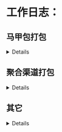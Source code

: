 #  工作日志：


## **马甲包打包**
<details>

+ ### **2020-09-14**

     - >应用名称：经典消消消 1.1.8<br>
服务器：61.183.37.44<br>
类型ID：yx 10137 10182<br>
路径：/home/bb/ydb/Script<br>

+ ### **2020-09-10**

     - >应用名称：经典消消消 1.1.8<br>
服务器：61.183.37.44<br>
类型ID：yx 10137 10162<br>
路径：/home/bb/ydb/Script<br>

  - >应用名称：情感之家换话术宝<br>
服务器：61.147.108.89<br>
类型ID：12<br>
路径：/home/bb/new/Script<br>

+ ### **2020-09-09**
   - >应用名称：经典消消消 1.1.8<br>
服务器：61.183.37.44<br>
类型ID：yx 10137<br>
路径：/home/bb/ydb/Script<br>

+ ### **2020-09-08**

   - >应用名称：经典消消消 1.1.8<br>
服务器：61.183.37.44<br>
类型ID：yx 10137<br>
路径：/home/bb/ydb/Script<br>

    - >应用名称（版本更新）：情感之家<br>
服务器：61.147.108.89<br>
类型ID：12<br>
路径：/home/bb/new/Script<br>

+ ### **2020-09-03**

    - >应用名称：话术宝换情感之家<br>
服务器：61.147.108.89<br>
类型ID：12<br>
路径：/home/bb/new/Script<br>

+ ### **2020-09-02**

   - >应用名称：经典消消消 1.1.8<br>
服务器：61.183.37.44<br>
类型ID：yx 10137 10162<br>
路径：/home/bb/ydb/Script<br>

+ ### **2020-09-01**

   - >应用名称：经典消消消 1.1.8<br>
服务器：61.183.37.44<br>
类型ID：yx 10137<br>
路径：/home/bb/ydb/Script<br>

+ ### **2020-08-31**

   - >应用名称：经典消消消 1.1.8<br>
服务器：61.183.37.44<br>
类型ID：yx 10137<br>
路径：/home/bb/ydb/Script<br>

+ ### **2020-08-28**

   - >应用名称：经典消消消 1.1.8<br>
服务器：61.183.37.44<br>
类型ID：yx 10137<br>
路径：/home/bb/ydb/Script<br>


+ ### **2020-08-27**

   - >应用名称：经典消消消 1.1.9<br>
服务器：61.183.37.44<br>
类型ID：30<br>
路径：/home/bb/ydb/Script<br>


+ ### **2020-08-26**

   - >应用名称：经典消消消<br>
服务器：61.183.37.44<br>
类型ID：yx<br>
路径：/home/bb/ydb/Script<br>

    - >应用名称：情感之家换话术宝<br>
服务器：61.147.108.89<br>
类型ID：12<br>
路径：/home/bb/new/Script<br>

+ ### **2020-08-25**

    - >应用名称：经典消消消<br>
服务器：61.183.37.44<br>
类型ID：yx<br>
路径：/home/bb/ydb/Script<br>

+ ### **2020-08-24**

    - >应用名称：经典消消消<br>
服务器：61.183.37.44<br>
类型ID：yx<br>
路径：/home/bb/ydb/Script<br>

+ ### **2020-08-21**


    - >应用名称：经典消消消<br>
服务器：61.183.37.44<br>
类型ID：yx<br>
路径：/home/bb/ydb/Script<br>


    - >应用名称：经典消消消<br>
服务器：61.183.37.44<br>
类型ID：30<br>
路径：/home/bb/ydb/Script<br>

+ ### **2020-08-20**

    - >应用名称：情感之家更新<br>
服务器：61.147.108.89<br>
类型ID：12<br>
路径：/home/bb/new/Script<br>

+ ### **2020-08-19**
    - 经典消消消的复制脚本以及自动化生成打包脚本
    - >应用名称：经典消消消<br>
服务器：61.183.37.44<br>
类型ID：yx<br>
路径：/home/bb/ydb/Script<br>

+ ### **2020-08-18**

    - >应用名称：情感之家换话术宝<br>
服务器：61.147.108.89<br>
类型ID：12<br>
路径：/home/bb/new/Script<br>

    - >应用名称：经典消消消<br>
服务器：61.183.37.44<br>
类型ID：yx<br>
路径：/home/bb/ydb/Script<br>

+ ### **2020-08-17**

    - >应用名称：经典消消消<br>
服务器：61.183.37.44<br>
类型ID：yx<br>
路径：/home/bb/ydb/Script<br>

+ ### **2020-08-14**

    - >应用名称：话术宝换情感之家<br>
服务器：61.147.108.89<br>
类型ID：12<br>
路径：/home/bb/new/Script<br>

  - >应用名称：6071<br>
服务器：61.147.108.89<br>
路径：/home/ff/Script<br>
内容：修改头条appid和key替换

+ ### **2020-08-13**

    - >应用名称：经典消消消<br>
服务器：61.183.37.44<br>
类型ID：yx<br>
路径：/home/bb/ydb/Script<br>

</details>

## **聚合渠道打包**
<details>


+ ### **2020-09-17**

   - > 游戏名称：执剑问情<br>
渠道ID：45<br>
渠道游戏名称：执剑问情<br>
渠道号(channelid)：100000<br>
游戏key :  14C3879D96E00A7B<br>
游戏公钥 : MIGfMA0GCSqGSIb3DQEBAQUAA4GNADCBiQKBgQCQ1rAF0OnGrNfBa7IZIlPTn1<br>+PlvHmq1WL4oXVKZu7RRjyG8zHI4PkxFdjdHV17qfr77rYapr6Ua/ymtW3kPk7zBBBRhFSGCJRlXbnoUvKEovdI4N+RRrDYm1Jv<br>+TKfQ97mTtdIsq4ih7IPzvuInm6JsNgxjejVjssV1TOjQP8LwIDAQAB<br>
6071包地址：http://apk3.6071.com/apk/base/805.apk<br>


+ ### **2020-09-15**

   - > (sdk更新) 游戏名称：仙域轮回<br>
渠道ID：50<br>
渠道游戏名称：仙域轮回<br>
app_id=48cb1b58d3d76dc430961c10d0d7e05b<br>
app_key=fa9f7957728f82f99c76f55627ae88ed<br>
server_key=5e4547385ec7310a3fe9891dc5145804<br>
6071包地址：http://apk3.6071.com/apk/base/832.apk<br>

+ ### **2020-09-10**

    - >游戏名称：青城山下<br>
渠道ID：53<br>
渠道游戏名称：青城山下<br>
appid:7f7d147f0a9fa217<br>
pkgid:pkg-0ff84d7f53dafd10<br>
支付秘钥：811cca67220612b51ae5d4e8d899def0<br>
 6071包地址：http://apk3.6071.com/apk/base/809.apk<br>


+ ### **2020-09-08**

   - > 游戏名称：仙域轮回<br>
渠道ID：50<br>
渠道游戏名称：仙域轮回<br>
app_id=48cb1b58d3d76dc430961c10d0d7e05b<br>
app_key=fa9f7957728f82f99c76f55627ae88ed<br>
server_key=5e4547385ec7310a3fe9891dc5145804<br>
6071包地址：http://apk3.6071.com/apk/base/832.apk<br>

+ ### **2020-09-07**

    - >游戏名称：执剑问情<br>
渠道ID：51<br>
游戏名称:<br>
执剑问情<br>
app_id(游戏ID):<br>
8236<br>
app_key(游戏KEY):<br>
f8c962acbf8b1faa6467fbc70c450708<br>
client_id(客户端ID):<br>
2258<br>
client_key(客户端KEY):<br>
eb151dd0206e21290846899d2531e858<br>
6071包地址：http://apk3.6071.com/apk/base/805.apk<br>

+ ### **2020-09-04**

  - >(修复打包错误)游戏名称：仙域轮回<br>
渠道ID：50<br>
游戏名称：仙域轮回<br>
app_id=78045d98a06821b82aa882f818a24094<br>
app_key=a4322d8891eaa70ba73a1982437b988d<br>
server_key=ede6aeb3c6f167bdb47143475800b7b4<br>
6071包地址：http://apk3.6071.com/apk/base/832.apk<br>


  - >(修复打包错误)游戏名称：逍遥修真<br>
渠道ID：51<br>
渠道游戏名称：逍遥修真<br>
app_id(游戏ID):<br>
8220<br>
app_key(游戏KEY):<br>
1e25275b6077fbbad9c668ef27d8f96f<br>
client_id(客户端ID):<br>
2242<br>
client_key(客户端KEY):<br>
cdd08903d8c0c4eab7b508b34528ca1e<br>
6071包地址：http://apk3.6071.com/apk/base/838.apk<br>

+ ### **2020-09-03**

   - >游戏名称：天使之吻<br>
渠道ID：45<br>
渠道游戏名称：天使之吻（赢天猫卡）<br>
渠道号(channelid)：100000<br>
游戏key :  A8E875BC876104A6<br>
游戏公钥 : MIGfMA0GCSqGSIb3DQEBAQUAA4GNADCBiQKBgQCBOKaFYfb8ZdIMz/fTAWDXUjLSMDngRNhkaAMmCtlvU3NrkZpY8JrTo2cuNzYCsM/HIJywnlWal5F4TJTApmUz4RRJuouurO7l0uODyB3KhtPgHohD52Wag5SP+hh4+pWIUwgTxdr7irjFy2mrau9d/VIhWQJo8yoAEvf/2iu3zQIDAQAB<br>
6071包地址：http://apk3.6071.com/apk/base/836.apk<br>


  - >游戏名称：仙域轮回<br>
渠道ID：50<br>
游戏名称：仙域轮回<br>
app_id=78045d98a06821b82aa882f818a24094<br>
app_key=a4322d8891eaa70ba73a1982437b988d<br>
server_key=ede6aeb3c6f167bdb47143475800b7b4<br>
6071包地址：http://apk3.6071.com/apk/base/832.apk<br>


  - >游戏名称：逍遥修真<br>
渠道ID：51<br>
渠道游戏名称：逍遥修真<br>
app_id(游戏ID):<br>
8220<br>
app_key(游戏KEY):<br>
1e25275b6077fbbad9c668ef27d8f96f<br>
client_id(客户端ID):<br>
2242<br>
client_key(客户端KEY):<br>
cdd08903d8c0c4eab7b508b34528ca1e<br>
6071包地址：http://apk3.6071.com/apk/base/838.apk<br>


+ ### **2020-09-02**

  - >游戏名称：仙域轮回<br>
渠道ID：51  <br>
游戏名称:仙域轮回<br>
app_id(游戏ID):<br>
8204<br>
app_key(游戏KEY):<br>
6f799249b48b41c7408e87e638b8debb<br>
client_id(客户端ID):<br>
2226<br>
client_key(客户端KEY):<br>
caff00f381fe7ed86134f657c5b1af53<br>
6071包地址：http://apk3.6071.com/apk/base/832.apk<br>


+ ### **2020-09-01**

    - >(游戏角标更新)游戏名称：仙域轮回<br>
渠道ID：45<br>
渠道游戏：仙域轮回<br>
渠道号(channelid)：100000<br>
游戏key :  BF819C9088ACF3F4<br>
游戏公钥 : MIGfMA0GCSqGSIb3DQEBAQUAA4GNADCBiQKBgQCUG40Y+vl8oI<br>+TYKo8ZHKNFQMjk99eINpaV8p73nweSkfr1eqX5c8fxSs8FYkLI4vX57CvNCo36MIF1fBjYJmpCkNaf6mWH5YOHN/NMEXHq4fmYA/X3b8qi/LWz2eE+dXSuR1fwr6qXBxEZs5rbWHedOJW7WLnfQothutwn6+MRQIDAQAB<br>
6071包地址：http://apk3.6071.com/apk/base/832.apk<br>

+ ### **2020-08-31**

    - >(游戏更新)游戏名称：仙域轮回<br>
渠道ID：45<br>
渠道游戏：仙域轮回<br>
渠道号(channelid)：100000<br>
游戏key :  BF819C9088ACF3F4<br>
游戏公钥 : MIGfMA0GCSqGSIb3DQEBAQUAA4GNADCBiQKBgQCUG40Y+vl8oI<br>+TYKo8ZHKNFQMjk99eINpaV8p73nweSkfr1eqX5c8fxSs8FYkLI4vX57CvNCo36MIF1fBjYJmpCkNaf6mWH5YOHN/NMEXHq4fmYA/X3b8qi/LWz2eE+dXSuR1fwr6qXBxEZs5rbWHedOJW7WLnfQothutwn6+MRQIDAQAB<br>
6071包地址：http://apk3.6071.com/apk/base/832.apk<br>

+ ### **2020-08-28**
    - >游戏名称：仙域轮回<br>
渠道ID：45<br>
渠道游戏：仙域轮回<br>
渠道号(channelid)：100000<br>
游戏key :  BF819C9088ACF3F4<br>
游戏公钥 : MIGfMA0GCSqGSIb3DQEBAQUAA4GNADCBiQKBgQCUG40Y+vl8oI<br>+TYKo8ZHKNFQMjk99eINpaV8p73nweSkfr1eqX5c8fxSs8FYkLI4vX57CvNCo36MIF1fBjYJmpCkNaf6mWH5YOHN/NMEXHq4fmYA/X3b8qi/LWz2eE+dXSuR1fwr6qXBxEZs5rbWHedOJW7WLnfQothutwn6+MRQIDAQAB<br>
6071包地址：http://apk3.6071.com/apk/base/832.apk<br>


+ ### **2020-08-27**
    - >（游戏更新）游戏名称：魔神乱世<br>
渠道游戏：魔神乱世<br>
渠道ID：43<br>
app_id：10066<br>
app_key：Wf3k7imgqRZxC4DQ <br>
6071地址：http://apk3.6071.com/apk/base/679.apk<br>

+ ### **2020-08-26**

    - >（游戏更新）游戏名称：魔神乱世<br>
渠道游戏：魔神乱世<br>
渠道ID：51<br>
app_id：8103<br>
app_key：dbede500095964949be3cb55dab87c02<br>
client_id：2124<br>
6071地址：http://apk3.6071.com/apk/base/679.apk<br>


+ ### **2020-08-21**

    - >(游戏更新)游戏名称：青城山下<br>
渠道游戏：青城山下<br>
渠道ID：40<br>
App ID <br>
432BF3A2EDD1956E11EB2D261A10F7CE<br>
App Key <br>
942d7f6f577ad11cbdf6095a1036750e<br>
6071游戏包地址：http://apk3.6071.com/apk/base/809.apk<br>


    - >(游戏更新)游戏名称：青城山下<br>
渠道游戏：青城山下<br>
渠道ID：52<br>
产品ID：9305920100001107<br>
客户端key：7d4e3f592eabb3fcfb9d6b6e357dd8ee<br>
服务端key：f029a76a9bf732635be90a62d2f65e6a<br>
产品代码：qcsx_android<br>
产品包名：com.dangwan.qcsx<br>
6071游戏包地址：http://apk3.6071.com/apk/base/809.apk<br>


+ ### **2020-08-18**

    - >（sdk更新）游戏名称：青城山下<br>
渠道游戏：青城山下<br>
渠道ID：52<br>
产品ID：9305920100001107<br>
客户端key：7d4e3f592eabb3fcfb9d6b6e357dd8ee<br>
服务端key：f029a76a9bf732635be90a62d2f65e6a<br>
产品代码：qcsx_android<br>
产品包名：com.dangwan.qcsx<br>
6071游戏包地址：http://apk3.6071.com/apk/base/809.apk<br>


+ ### **2020-08-17**
   
    - >(游戏更新) 游戏名称：青城山下<br>
渠道游戏：青城山下<br>
渠道ID：40<br>
App ID <br>
432BF3A2EDD1956E11EB2D261A10F7CE<br>
App Key <br>
942d7f6f577ad11cbdf6095a1036750e<br>
6071游戏包地址：http://apk3.6071.com/apk/base/809.apk<br>

+ ### **2020-08-14**

    - >游戏名称：青城山下<br>
渠道游戏：青城山下<br>
渠道ID：40<br>
App ID <br>
432BF3A2EDD1956E11EB2D261A10F7CE<br>
App Key <br>
942d7f6f577ad11cbdf6095a1036750e<br>
6071游戏包地址：http://apk3.6071.com/apk/base/809.apk<br>


    - >游戏名称：青城山下<br>
渠道游戏：青城山下<br>
渠道ID：52<br>
产品ID：9305920100001107<br>
客户端key：7d4e3f592eabb3fcfb9d6b6e357dd8ee<br>
服务端key：f029a76a9bf732635be90a62d2f65e6a<br>
产品代码：qcsx_android<br>
产品包名：com.dangwan.qcsx<br>
6071游戏包地址：http://apk3.6071.com/apk/base/809.apk<br>


+ ### **2020-08-13**

    - >游戏名称：魔神乱世<br>
渠道游戏：魔神乱世<br>
app_id：10066<br>
appkey：Wf3k7imgqRZxC4DQ <br>
paykey：rgVaHu8b0e9AOSxhkfJw <br>
包名：com.msls.wx<br>
6071包游戏下载地址：http://apk3.6071.com/apk/base/679.apk<br>

</details>


## **其它**
<details>

+ ### **2020-09-15**
   - 景区挤不挤抓包初步分析

+ ### **2020-09-08**
   - 猜歌大作战日志上报

+ ### **2020-08-31**
   - 6071马甲包修改

+ ### **2020-08-27**
    - 消除球球
       - 日志上报
       
+ ### **2020-08-25**
  - 消除球球
    - 改logo
  - 一笔连线
     - 改logo
     
+ ### **2020-08-17**
  - 经典消消消
     - 1元提现以及兼职动画功能

+ ### **2020-08-15**
  - cdn刷新工具客户端
</details>